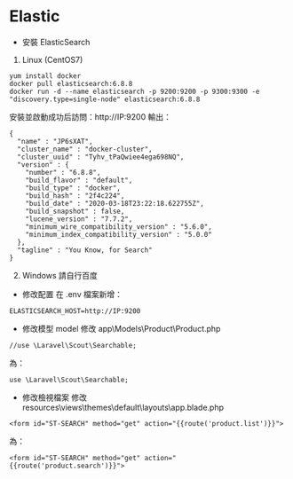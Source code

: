 
# Elastic
- 安裝 ElasticSearch
1. Linux (CentOS7)
```
yum install docker
docker pull elasticsearch:6.8.8
docker run -d --name elasticsearch -p 9200:9200 -p 9300:9300 -e "discovery.type=single-node" elasticsearch:6.8.8
```
安裝並啟動成功后訪問：http://IP:9200 
輸出：
```
{
  "name" : "JP6sXAT",
  "cluster_name" : "docker-cluster",
  "cluster_uuid" : "Tyhv_tPaQwiee4ega698NQ",
  "version" : {
    "number" : "6.8.8",
    "build_flavor" : "default",
    "build_type" : "docker",
    "build_hash" : "2f4c224",
    "build_date" : "2020-03-18T23:22:18.622755Z",
    "build_snapshot" : false,
    "lucene_version" : "7.7.2",
    "minimum_wire_compatibility_version" : "5.6.0",
    "minimum_index_compatibility_version" : "5.0.0"
  },
  "tagline" : "You Know, for Search"
}
```

2. Windows
請自行百度

- 修改配置
在 .env 檔案新增：
```
ELASTICSEARCH_HOST=http://IP:9200
```


- 修改模型 model
修改 app\Models\Product\Product.php
```
//use \Laravel\Scout\Searchable;
```
為：
```
use \Laravel\Scout\Searchable;
```

- 修改檢視檔案
修改 resources\views\themes\default\layouts\app.blade.php
```
<form id="ST-SEARCH" method="get" action="{{route('product.list')}}">
```
為：
```
<form id="ST-SEARCH" method="get" action="{{route('product.search')}}">
```
